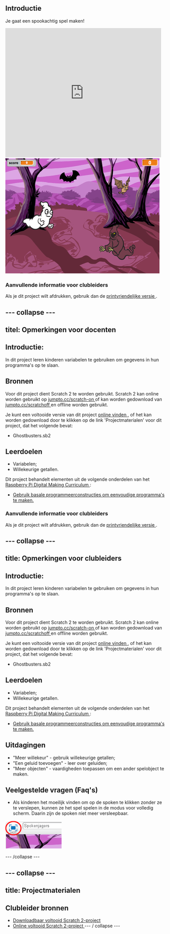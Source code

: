 ## Introductie

Je gaat een spookachtig spel maken!

<div class="scratch-preview">
  <iframe allowtransparency="true" width="485" height="402" src="https://scratch.mit.edu/projects/embed/60787262/?autostart=false" frameborder="0"></iframe>
  <img src="images/ghost-final.png">
</div>

### Aanvullende informatie voor clubleiders

Als je dit project wilt afdrukken, gebruik dan de [ printvriendelijke versie ](https://projects.raspberrypi.org/en/projects/ghostbusters/print).

## \--- collapse \---

## titel: Opmerkingen voor docenten

## Introductie:

In dit project leren kinderen variabelen te gebruiken om gegevens in hun programma's op te slaan.

## Bronnen

Voor dit project dient Scratch 2 te worden gebruikt. Scratch 2 kan online worden gebruikt op [ jumpto.cc/scratch-on ](http://jumpto.cc/scratch-on) of kan worden gedownload van [ jumpto.cc/scratchoff ](http://jumpto.cc/scratch-off) en offline worden gebruikt.

Je kunt een voltooide versie van dit project [ online vinden ](http://scratch.mit.edu/projects/60787262/#editor), of het kan worden gedownload door te klikken op de link 'Projectmaterialen' voor dit project, dat het volgende bevat:

* Ghostbusters.sb2

## Leerdoelen

* Variabelen;
* Willekeurige getallen.

Dit project behandelt elementen uit de volgende onderdelen van het [ Raspberry Pi Digital Making Curriculum ](http://rpf.io/curriculum):

* [Gebruik basale programmeerconstructies om eenvoudige programma's te maken.](https://www.raspberrypi.org/curriculum/programming/creator)

### Aanvullende informatie voor clubleiders

Als je dit project wilt afdrukken, gebruik dan de [ printvriendelijke versie ](https://projects.raspberrypi.org/en/projects/ghostbusters/print).

## \--- collapse \---

## title: Opmerkingen voor clubleiders

## Introductie:

In dit project leren kinderen variabelen te gebruiken om gegevens in hun programma's op te slaan.

## Bronnen

Voor dit project dient Scratch 2 te worden gebruikt. Scratch 2 kan online worden gebruikt op [ jumpto.cc/scratch-on ](http://jumpto.cc/scratch-on) of kan worden gedownload van [ jumpto.cc/scratchoff ](http://jumpto.cc/scratch-off) en offline worden gebruikt.

Je kunt een voltooide versie van dit project [ online vinden ](http://scratch.mit.edu/projects/60787262/#editor), of het kan worden gedownload door te klikken op de link 'Projectmaterialen' voor dit project, dat het volgende bevat:

* Ghostbusters.sb2

## Leerdoelen

* Variabelen;
* Willekeurige getallen.

Dit project behandelt elementen uit de volgende onderdelen van het [ Raspberry Pi Digital Making Curriculum ](http://rpf.io/curriculum):

* [Gebruik basale programmeerconstructies om eenvoudige programma's te maken.](https://www.raspberrypi.org/curriculum/programming/creator)

## Uitdagingen

* "Meer willekeur" - gebruik willekeurige getallen;
* "Een geluid toevoegen" - leer over geluiden;
* "Meer objecten" - vaardigheden toepassen om een ​​ander spelobject te maken.

## Veelgestelde vragen (Faq's)

* Als kinderen het moeilijk vinden om op de spoken te klikken zonder ze te verslepen, kunnen ze het spel spelen in de modus voor volledig scherm. Daarin zijn de spoken niet meer versleepbaar.

![screenshot](images/ghost-fullscreen.png)

\--- /collapse \---

## \--- collapse \---

## title: Projectmaterialen

## Clubleider bronnen

* [Downloadbaar voltooid Scratch 2-project](resources/Ghostbusters.sb2)
* [ Online voltooid Scratch 2-project ](http://scratch.mit.edu/projects/60787262/#editor) \--- / collapse \---